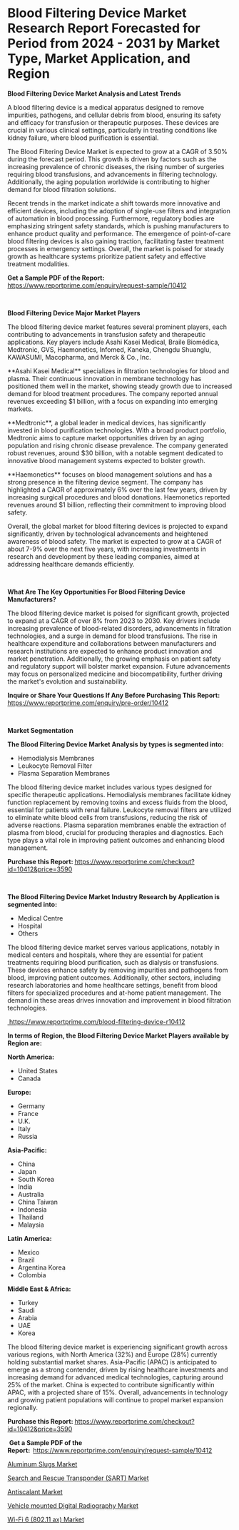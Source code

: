 <p><h1>Blood Filtering Device Market Research Report Forecasted for Period from 2024 -  2031 by Market Type, Market Application, and Region</h1></p><p><strong>Blood Filtering Device Market Analysis and Latest Trends</strong></p>
<p><p>A blood filtering device is a medical apparatus designed to remove impurities, pathogens, and cellular debris from blood, ensuring its safety and efficacy for transfusion or therapeutic purposes. These devices are crucial in various clinical settings, particularly in treating conditions like kidney failure, where blood purification is essential.</p><p>The Blood Filtering Device Market is expected to grow at a CAGR of 3.50% during the forecast period. This growth is driven by factors such as the increasing prevalence of chronic diseases, the rising number of surgeries requiring blood transfusions, and advancements in filtering technology. Additionally, the aging population worldwide is contributing to higher demand for blood filtration solutions. </p><p>Recent trends in the market indicate a shift towards more innovative and efficient devices, including the adoption of single-use filters and integration of automation in blood processing. Furthermore, regulatory bodies are emphasizing stringent safety standards, which is pushing manufacturers to enhance product quality and performance. The emergence of point-of-care blood filtering devices is also gaining traction, facilitating faster treatment processes in emergency settings. Overall, the market is poised for steady growth as healthcare systems prioritize patient safety and effective treatment modalities.</p></p>
<p><strong>Get a Sample PDF of the Report:&nbsp;</strong> <a href="https://www.reportprime.com/enquiry/request-sample/10412?utm_campaign=84&utm_medium=2&utm_source=Github&utm_content=ia&utm_term=28112024&utm_id=blood-filtering-device">https://www.reportprime.com/enquiry/request-sample/10412</a></p>
<p>&nbsp;</p>
<p><strong>Blood Filtering Device Major Market Players</strong></p>
<p><p>The blood filtering device market features several prominent players, each contributing to advancements in transfusion safety and therapeutic applications. Key players include Asahi Kasei Medical, Braile Biomédica, Medtronic, GVS, Haemonetics, Infomed, Kaneka, Chengdu Shuanglu, KAWASUMI, Macopharma, and Merck & Co., Inc.</p><p>**Asahi Kasei Medical** specializes in filtration technologies for blood and plasma. Their continuous innovation in membrane technology has positioned them well in the market, showing steady growth due to increased demand for blood treatment procedures. The company reported annual revenues exceeding $1 billion, with a focus on expanding into emerging markets.</p><p>**Medtronic**, a global leader in medical devices, has significantly invested in blood purification technologies. With a broad product portfolio, Medtronic aims to capture market opportunities driven by an aging population and rising chronic disease prevalence. The company generated robust revenues, around $30 billion, with a notable segment dedicated to innovative blood management systems expected to bolster growth.</p><p>**Haemonetics** focuses on blood management solutions and has a strong presence in the filtering device segment. The company has highlighted a CAGR of approximately 6% over the last few years, driven by increasing surgical procedures and blood donations. Haemonetics reported revenues around $1 billion, reflecting their commitment to improving blood safety.</p><p>Overall, the global market for blood filtering devices is projected to expand significantly, driven by technological advancements and heightened awareness of blood safety. The market is expected to grow at a CAGR of about 7-9% over the next five years, with increasing investments in research and development by these leading companies, aimed at addressing healthcare demands efficiently.</p></p>
<p>&nbsp;</p>
<p><strong>What Are The Key Opportunities For Blood Filtering Device Manufacturers?</strong></p>
<p><p>The blood filtering device market is poised for significant growth, projected to expand at a CAGR of over 8% from 2023 to 2030. Key drivers include increasing prevalence of blood-related disorders, advancements in filtration technologies, and a surge in demand for blood transfusions. The rise in healthcare expenditure and collaborations between manufacturers and research institutions are expected to enhance product innovation and market penetration. Additionally, the growing emphasis on patient safety and regulatory support will bolster market expansion. Future advancements may focus on personalized medicine and biocompatibility, further driving the market's evolution and sustainability.</p></p>
<p><strong>Inquire or Share Your Questions If Any Before Purchasing This Report:</strong> <a href="https://www.reportprime.com/enquiry/pre-order/10412?utm_campaign=84&utm_medium=2&utm_source=Github&utm_content=ia&utm_term=28112024&utm_id=blood-filtering-device">https://www.reportprime.com/enquiry/pre-order/10412</a></p>
<p>&nbsp;</p>
<p><strong>Market Segmentation</strong></p>
<p><strong>The Blood Filtering Device Market Analysis by types is segmented into:</strong></p>
<p><ul><li>Hemodialysis Membranes</li><li>Leukocyte Removal Filter</li><li>Plasma Separation Membranes</li></ul></p>
<p><p>The blood filtering device market includes various types designed for specific therapeutic applications. Hemodialysis membranes facilitate kidney function replacement by removing toxins and excess fluids from the blood, essential for patients with renal failure. Leukocyte removal filters are utilized to eliminate white blood cells from transfusions, reducing the risk of adverse reactions. Plasma separation membranes enable the extraction of plasma from blood, crucial for producing therapies and diagnostics. Each type plays a vital role in improving patient outcomes and enhancing blood management.</p></p>
<p><strong>Purchase this Report:&nbsp;</strong><a href="https://www.reportprime.com/checkout?id=10412&price=3590&utm_campaign=84&utm_medium=2&utm_source=Github&utm_content=ia&utm_term=28112024&utm_id=blood-filtering-device">https://www.reportprime.com/checkout?id=10412&price=3590</a></p>
<p>&nbsp;</p>
<p><strong>The Blood Filtering Device Market Industry Research by Application is segmented into:</strong></p>
<p><ul><li>Medical Centre</li><li>Hospital</li><li>Others</li></ul></p>
<p><p>The blood filtering device market serves various applications, notably in medical centers and hospitals, where they are essential for patient treatments requiring blood purification, such as dialysis or transfusions. These devices enhance safety by removing impurities and pathogens from blood, improving patient outcomes. Additionally, other sectors, including research laboratories and home healthcare settings, benefit from blood filters for specialized procedures and at-home patient management. The demand in these areas drives innovation and improvement in blood filtration technologies.</p></p>
<p><a href="https://www.reportprime.com/blood-filtering-device-r10412?utm_campaign=84&utm_medium=2&utm_source=Github&utm_content=ia&utm_term=28112024&utm_id=blood-filtering-device">&nbsp;https://www.reportprime.com/blood-filtering-device-r10412</a></p>
<p><strong>In terms of Region, the Blood Filtering Device Market Players available by Region are:</strong></p>
<p>
    <p> <strong> North America: </strong>
        <ul>
            <li>United States</li>
            <li>Canada</li>
        </ul>
        </p> 
    <p> <strong> Europe: </strong>
        <ul>
            <li>Germany</li>
            <li>France</li>
            <li>U.K.</li>
            <li>Italy</li>
            <li>Russia</li>
        </ul>
        </p> 
    <p> <strong> Asia-Pacific: </strong>
        <ul>
            <li>China</li>
            <li>Japan</li>
            <li>South Korea</li>
            <li>India</li>
            <li>Australia</li>
            <li>China Taiwan</li>
            <li>Indonesia</li>
            <li>Thailand</li>
            <li>Malaysia</li>
        </ul>
        </p> 
    <p> <strong> Latin America: </strong>
        <ul>
            <li>Mexico</li>
            <li>Brazil</li>
            <li>Argentina Korea</li>
            <li>Colombia</li>
        </ul>
        </p> 
    <p> <strong> Middle East & Africa: </strong>
        <ul>
            <li>Turkey</li>
            <li>Saudi</li>
            <li>Arabia</li>
            <li>UAE</li>
            <li>Korea</li>
        </ul>
    </p>
    </p>
<p><p>The blood filtering device market is experiencing significant growth across various regions, with North America (32%) and Europe (28%) currently holding substantial market shares. Asia-Pacific (APAC) is anticipated to emerge as a strong contender, driven by rising healthcare investments and increasing demand for advanced medical technologies, capturing around 25% of the market. China is expected to contribute significantly within APAC, with a projected share of 15%. Overall, advancements in technology and growing patient populations will continue to propel market expansion regionally.</p></p>
<p><strong>Purchase this Report: </strong><a href="https://www.reportprime.com/checkout?id=10412&price=3590&utm_campaign=84&utm_medium=2&utm_source=Github&utm_content=ia&utm_term=28112024&utm_id=blood-filtering-device">https://www.reportprime.com/checkout?id=10412&price=3590</a></p>
<p>&nbsp;<strong>Get a Sample PDF of the Report:&nbsp;&nbsp;</strong><a href="https://www.reportprime.com/enquiry/request-sample/10412?utm_campaign=84&utm_medium=2&utm_source=Github&utm_content=ia&utm_term=28112024&utm_id=blood-filtering-device">https://www.reportprime.com/enquiry/request-sample/10412</a></p>
<p><strong></strong></p>
<p><p><a href="https://www.linkedin.com/pulse/aluminum-slugs-market-pulse-116-expansion-blueprint-2024-2031-3vhbc?utm_campaign=84&utm_medium=2&utm_source=Github&utm_content=ia&utm_term=28112024&utm_id=blood-filtering-device">Aluminum Slugs Market</a></p><p><a href="https://issuu.com/reportprime-2/docs/search-and-rescue-transponder-sart-_4b93be10117d7b?utm_campaign=84&utm_medium=2&utm_source=Github&utm_content=ia&utm_term=28112024&utm_id=blood-filtering-device">Search and Rescue Transponder (SART) Market</a></p><p><a href="https://www.linkedin.com/pulse/antiscalant-market-analysis-product-segmentation-regional-od4ye?utm_campaign=84&utm_medium=2&utm_source=Github&utm_content=ia&utm_term=28112024&utm_id=blood-filtering-device">Antiscalant Market</a></p><p><a href="https://github.com/jontyhinseyxe/Market-Research-Report-List-1/blob/main/vehicle-mounted-digital-radiography-market.md?utm_campaign=84&utm_medium=2&utm_source=Github&utm_content=ia&utm_term=28112024&utm_id=blood-filtering-device">Vehicle mounted Digital Radiography Market</a></p><p><a href="https://issuu.com/reportprime-2/docs/wi-fi-6-80211-ax-market-size-2030.p_fd002525cfe09d?utm_campaign=84&utm_medium=2&utm_source=Github&utm_content=ia&utm_term=28112024&utm_id=blood-filtering-device">Wi-Fi 6 (802.11 ax) Market</a></p></p>